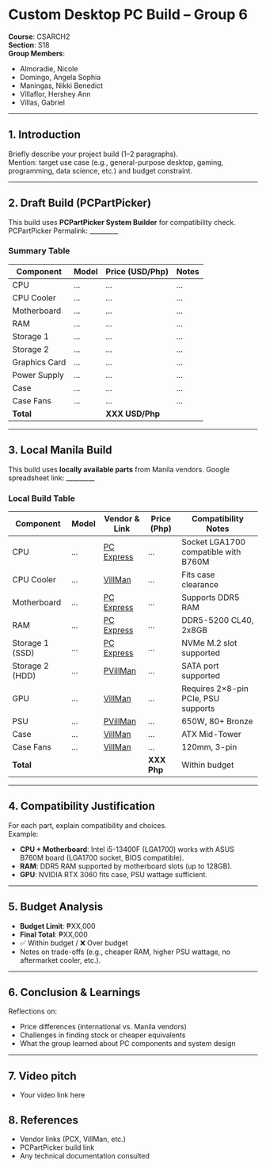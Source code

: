 # Custom Desktop PC Build – Group 6

**Course**: CSARCH2  
**Section**: S18  
**Group Members**:  
- Almoradie, Nicole 
- Domingo, Angela Sophia 
- Maningas, Nikki Benedict  
- Villaflor, Hershey Ann  
- Villas, Gabriel   

---

## 1. Introduction
Briefly describe your project build (1–2 paragraphs).  
Mention: target use case (e.g., general-purpose desktop, gaming, programming, data science, etc.) and budget constraint.

---

## 2. Draft Build (PCPartPicker)
This build uses **PCPartPicker System Builder** for compatibility check. 
PCPartPicker Permalink: _________

### Summary Table 
| Component       | Model | Price (USD/Php) | Notes |
|-----------------|-------|-----------------|-------|
| CPU             | ...   | ...             | ...   |
| CPU Cooler      | ...   | ...             | ...   |
| Motherboard     | ...   | ...             | ...   |
| RAM             | ...   | ...             | ...   |
| Storage 1       | ...   | ...             | ...   |
| Storage 2       | ...   | ...             | ...   |
| Graphics Card   | ...   | ...             | ...   |
| Power Supply    | ...   | ...             | ...   |
| Case            | ...   | ...             | ...   |
| Case Fans       | ...   | ...             | ...   |
| **Total**       |       | **XXX USD/Php**     |       |

---

## 3. Local Manila Build
This build uses **locally available parts** from Manila vendors.
Google spreadsheet link: _________  

### Local Build Table
| Component       | Model | Vendor & Link      | Price (Php) | Compatibility Notes                  |
|-----------------|-------|--------------------|-------------|--------------------------------------|
| CPU             | ...   | [PC Express](link) | ...         | Socket LGA1700 compatible with B760M |
| CPU Cooler      | ...   | [VillMan](link)    | ...         | Fits case clearance                  |
| Motherboard     | ...   | [PC Express](link) | ...         | Supports DDR5 RAM                    |
| RAM             | ...   | [PC Express](link) | ...         | DDR5-5200 CL40, 2x8GB                |
| Storage 1 (SSD) | ...   | [PC Express](link) | ...         | NVMe M.2 slot supported              |
| Storage 2 (HDD) | ...   | [PVillMan](link)   | ...         | SATA port supported                  |
| GPU             | ...   | [VillMan](link)    | ...         | Requires 2×8-pin PCIe, PSU supports  |
| PSU             | ...   | [PVillMan](link)   | ...         | 650W, 80+ Bronze                     |
| Case            | ...   | [VillMan](link)    | ...         | ATX Mid-Tower                        |
| Case Fans       | ...   | [VillMan](link)    | ...         | 120mm, 3-pin                         |
| **Total**       |       |                    | **XXX Php** | Within budget                        |

---

## 4. Compatibility Justification
For each part, explain compatibility and choices.  
Example:  
- **CPU + Motherboard**: Intel i5-13400F (LGA1700) works with ASUS B760M board (LGA1700 socket, BIOS compatible).  
- **RAM**: DDR5 RAM supported by motherboard slots (up to 128GB).  
- **GPU**: NVIDIA RTX 3060 fits case, PSU wattage sufficient.  

---

## 5. Budget Analysis
- **Budget Limit**: ₱XX,000  
- **Final Total**: ₱XX,000  
- ✅ Within budget / ❌ Over budget  
- Notes on trade-offs (e.g., cheaper RAM, higher PSU wattage, no aftermarket cooler, etc.).

---

## 6. Conclusion & Learnings
Reflections on:  
- Price differences (international vs. Manila vendors)  
- Challenges in finding stock or cheaper equivalents  
- What the group learned about PC components and system design  

---
## 7. Video pitch
- Your video link here  

## 8. References
- Vendor links (PCX, VillMan, etc.)  
- PCPartPicker build link  
- Any technical documentation consulted  

